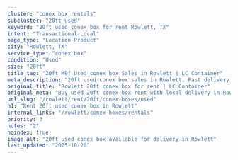 ```yaml
---
cluster: "conex box rentals"
subcluster: "20ft used"
keyword: "20ft used conex box for rent Rowlett, TX"
intent: "Transactional-Local"
page_type: "Location-Product"
city: "Rowlett, TX"
service_type: "conex box"
condition: "Used"
size: "20ft"
title_tag: "20ft M9f Used conex box Sales in Rowlett | LC Container"
meta_description: "20ft used conex box sales in Rowlett. Fast delivery, competitive pricing. Serving conex boxes area. Quote ID: HNO. Call (214) 524-4168 for your free quote today."
original_title: "Rowlett 20ft conex box for rent | LC Container"
original_meta: "Buy used 20ft conex box rent with local delivery in Rowlett, TX. LC Container — local Since 2003. Request a fast quote today."
url_slug: "/rowlett/rent/20ft/conex-boxes/used"
h1: "Rent 20ft used conex box in Rowlett"
internal_links: "/rowlett/conex-boxes/rentals"
priority: 3
notes: "2"
noindex: true
image_alt: "20ft used conex box available for delivery in Rowlett"
last_updated: "2025-10-20"
---
```


<!-- TODO: Add unique city/inventory copy, images, and internal links here. -->
